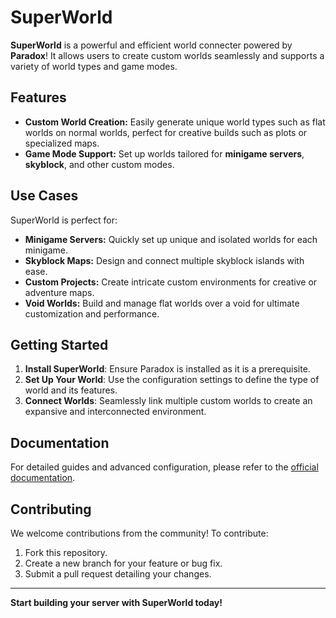 # SuperWorld

**SuperWorld** is a powerful and efficient world connecter powered by **Paradox**! It allows users to create custom worlds seamlessly and supports a variety of world types and game modes.

## Features

- **Custom World Creation:** Easily generate unique world types such as flat worlds on normal worlds, perfect for creative builds such as plots or specialized maps.
- **Game Mode Support:** Set up worlds tailored for **minigame servers**, **skyblock**, and other custom modes.

## Use Cases

SuperWorld is perfect for:
- **Minigame Servers:** Quickly set up unique and isolated worlds for each minigame.
- **Skyblock Maps:** Design and connect multiple skyblock islands with ease.
- **Custom Projects:** Create intricate custom environments for creative or adventure maps.
- **Void Worlds:** Build and manage flat worlds over a void for ultimate customization and performance.

## Getting Started

1. **Install SuperWorld**: Ensure Paradox is installed as it is a prerequisite.
2. **Set Up Your World**: Use the configuration settings to define the type of world and its features.
3. **Connect Worlds**: Seamlessly link multiple custom worlds to create an expansive and interconnected environment.

## Documentation

For detailed guides and advanced configuration, please refer to the [official documentation](#).

## Contributing

We welcome contributions from the community! To contribute:
1. Fork this repository.
2. Create a new branch for your feature or bug fix.
3. Submit a pull request detailing your changes.



---

**Start building your server with SuperWorld today!**

